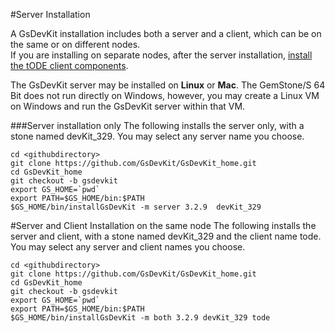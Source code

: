 #Server Installation

A GsDevKit installation includes both a server and a client, which can be on the same or on different nodes.  
If you are installing on separate nodes, after the server installation, 
[install the tODE client components][1]. 

The GsDevKit server  may be installed on **Linux** or **Mac**.  The GemStone/S 64 Bit does not run 
directly on Windows, however, you may create a Linux VM on Windows and run the GsDevKit server within that VM.

###Server installation only
The following installs the server only, with a stone named devKit_329.  You may select any server name you choose.

```
cd <githubdirectory>
git clone https://github.com/GsDevKit/GsDevKit_home.git
cd GsDevKit_home
git checkout -b gsdevkit
export GS_HOME=`pwd`
export PATH=$GS_HOME/bin:$PATH
$GS_HOME/bin/installGsDevKit -m server 3.2.9  devKit_329
```
#Server and Client Installation on the same node
The following installs the server and client, with a stone named devKit_329 and the client name tode.  
You may select any server and client names you choose.
```
cd <githubdirectory>
git clone https://github.com/GsDevKit/GsDevKit_home.git
cd GsDevKit_home
git checkout -b gsdevkit
export GS_HOME=`pwd`
export PATH=$GS_HOME/bin:$PATH
$GS_HOME/bin/installGsDevKit -m both 3.2.9 devKit_329 tode
```

[1]: ./#installDevKitClient.md
